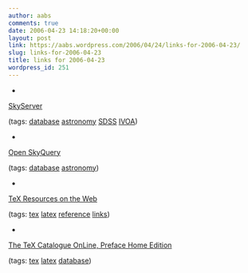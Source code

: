 ```yaml
---
author: aabs
comments: true
date: 2006-04-23 14:18:20+00:00
layout: post
link: https://aabs.wordpress.com/2006/04/24/links-for-2006-04-23/
slug: links-for-2006-04-23
title: links for 2006-04-23
wordpress_id: 251
---
```



	
  * 
		

[SkyServer](http://skyserver.org/)


		

(tags: [database](http://del.icio.us/aabs/database) [astronomy](http://del.icio.us/aabs/astronomy) [SDSS](http://del.icio.us/aabs/SDSS) [IVOA](http://del.icio.us/aabs/IVOA))


	

	
  * 
		

[Open SkyQuery](http://openskyquery.net/Sky/skysite/)


		

(tags: [database](http://del.icio.us/aabs/database) [astronomy](http://del.icio.us/aabs/astronomy))


	

	
  * 
		

[TeX Resources on the Web](http://72.14.203.104/search?q=cache:g0E2EGv6t4MJ:www.tug.org/interest.html+leaflet+document+class+latex+tutorial+&hl=en&ct=clnk&cd=1)


		

(tags: [tex](http://del.icio.us/aabs/tex) [latex](http://del.icio.us/aabs/latex) [reference](http://del.icio.us/aabs/reference) [links](http://del.icio.us/aabs/links))


	

	
  * 
		

[The TeX Catalogue OnLine, Preface Home Edition](http://texcatalogue.sarovar.org/index.html)


		

(tags: [tex](http://del.icio.us/aabs/tex) [latex](http://del.icio.us/aabs/latex) [database](http://del.icio.us/aabs/database))


	



